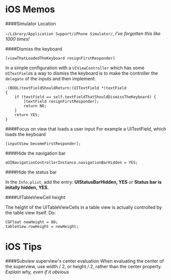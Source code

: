 iOS Memos
=========

####Simulator Location

`~/Library/Application Support/iPhone Simulator/`, _I've forgotten this like 1000 times!_

####Dismiss the keyboard

```objc
[viewThatLoadedTheKeyboard resignFirstResponder]
```

In a simple configuration with a `UIViewController` which has some `UITextField`s a way to dismiss the keyboard is to make the controller the `delegate` of the inputs and then implement:

```objc
-(BOOL)textFieldShouldReturn:(UITextField *)textField
{
    if (textField == self.textFieldThatShouldDismissTheKeyboard) {
        [textField resignFirstResponder];
        return NO;
    } 
    return YES;
}
```

####Focus on view that loads a user input
For example a UITextField, which loads the keyboard

```objc
[inputView becomeFirstResponder];
```
	
####Hide the navigation bar

```objc
aUINavigationControllerInstance.navigationBarHidden = YES;
```
	
####Hide the status bar

In the `Info.plist`, add the entry: **UIStatusBarHidden, YES** or **Status bar is initally hidden, YES**.	
	
####UITableViewCell height

The height of the UITableViewCells in a table view is actually controlled by the table view itself. Do:

```objc
CGFloat newHeight = 80;
tableView.rowHeight = newHeight;
```
	
iOS Tips
========

####Subview superview's center evaluation
When evaluating the center of the superview, use width / 2, or height / 2, rather than the center property. _Explain why, even if it obvious_
